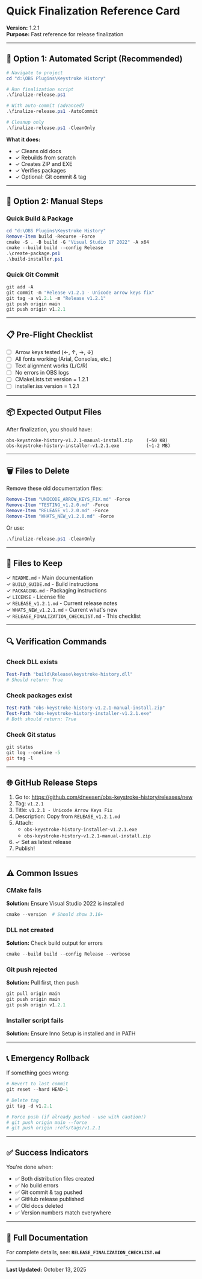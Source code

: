# Quick Finalization Reference Card

**Version:** 1.2.1  
**Purpose:** Fast reference for release finalization

---

## 🚀 Option 1: Automated Script (Recommended)

```powershell
# Navigate to project
cd "d:\OBS Plugins\Keystroke History"

# Run finalization script
.\finalize-release.ps1

# With auto-commit (advanced)
.\finalize-release.ps1 -AutoCommit

# Cleanup only
.\finalize-release.ps1 -CleanOnly
```

**What it does:**
- ✓ Cleans old docs
- ✓ Rebuilds from scratch
- ✓ Creates ZIP and EXE
- ✓ Verifies packages
- ✓ Optional: Git commit & tag

---

## 🔧 Option 2: Manual Steps

### Quick Build & Package
```powershell
cd "d:\OBS Plugins\Keystroke History"
Remove-Item build -Recurse -Force
cmake -S . -B build -G "Visual Studio 17 2022" -A x64
cmake --build build --config Release
.\create-package.ps1
.\build-installer.ps1
```

### Quick Git Commit
```powershell
git add -A
git commit -m "Release v1.2.1 - Unicode arrow keys fix"
git tag -a v1.2.1 -m "Release v1.2.1"
git push origin main
git push origin v1.2.1
```

---

## 📋 Pre-Flight Checklist

- [ ] Arrow keys tested (←, ↑, →, ↓)
- [ ] All fonts working (Arial, Consolas, etc.)
- [ ] Text alignment works (L/C/R)
- [ ] No errors in OBS logs
- [ ] CMakeLists.txt version = 1.2.1
- [ ] installer.iss version = 1.2.1

---

## 📦 Expected Output Files

After finalization, you should have:

```
obs-keystroke-history-v1.2.1-manual-install.zip     (~50 KB)
obs-keystroke-history-installer-v1.2.1.exe          (~1-2 MB)
```

---

## 🗑️ Files to Delete

Remove these old documentation files:
```powershell
Remove-Item "UNICODE_ARROW_KEYS_FIX.md" -Force
Remove-Item "TESTING_v1.2.0.md" -Force
Remove-Item "RELEASE_v1.2.0.md" -Force
Remove-Item "WHATS_NEW_v1.2.0.md" -Force
```

Or use:
```powershell
.\finalize-release.ps1 -CleanOnly
```

---

## 📝 Files to Keep

✓ `README.md` - Main documentation  
✓ `BUILD_GUIDE.md` - Build instructions  
✓ `PACKAGING.md` - Packaging instructions  
✓ `LICENSE` - License file  
✓ `RELEASE_v1.2.1.md` - Current release notes  
✓ `WHATS_NEW_v1.2.1.md` - Current what's new  
✓ `RELEASE_FINALIZATION_CHECKLIST.md` - This checklist

---

## 🔍 Verification Commands

### Check DLL exists
```powershell
Test-Path "build\Release\keystroke-history.dll"
# Should return: True
```

### Check packages exist
```powershell
Test-Path "obs-keystroke-history-v1.2.1-manual-install.zip"
Test-Path "obs-keystroke-history-installer-v1.2.1.exe"
# Both should return: True
```

### Check Git status
```powershell
git status
git log --oneline -5
git tag -l
```

---

## 🌐 GitHub Release Steps

1. Go to: https://github.com/dneesen/obs-keystroke-history/releases/new
2. Tag: `v1.2.1`
3. Title: `v1.2.1 - Unicode Arrow Keys Fix`
4. Description: Copy from `RELEASE_v1.2.1.md`
5. Attach:
   - `obs-keystroke-history-installer-v1.2.1.exe`
   - `obs-keystroke-history-v1.2.1-manual-install.zip`
6. ✓ Set as latest release
7. Publish!

---

## ⚠️ Common Issues

### CMake fails
**Solution:** Ensure Visual Studio 2022 is installed
```powershell
cmake --version  # Should show 3.16+
```

### DLL not created
**Solution:** Check build output for errors
```powershell
cmake --build build --config Release --verbose
```

### Git push rejected
**Solution:** Pull first, then push
```powershell
git pull origin main
git push origin main
git push origin v1.2.1
```

### Installer script fails
**Solution:** Ensure Inno Setup is installed and in PATH

---

## 📞 Emergency Rollback

If something goes wrong:

```powershell
# Revert to last commit
git reset --hard HEAD~1

# Delete tag
git tag -d v1.2.1

# Force push (if already pushed - use with caution!)
# git push origin main --force
# git push origin :refs/tags/v1.2.1
```

---

## ✅ Success Indicators

You're done when:
- ✅ Both distribution files created
- ✅ No build errors
- ✅ Git commit & tag pushed
- ✅ GitHub release published
- ✅ Old docs deleted
- ✅ Version numbers match everywhere

---

## 📖 Full Documentation

For complete details, see:
**`RELEASE_FINALIZATION_CHECKLIST.md`**

---

**Last Updated:** October 13, 2025
